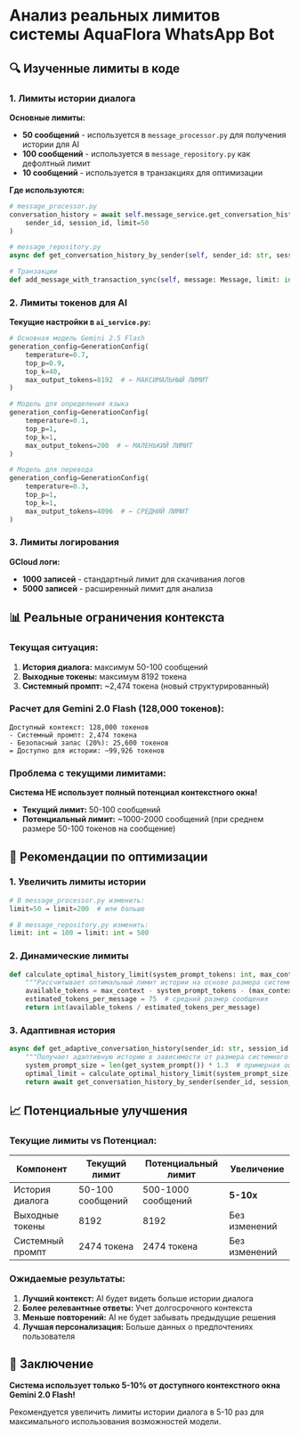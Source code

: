 # Анализ реальных лимитов системы AquaFlora WhatsApp Bot

## 🔍 Изученные лимиты в коде

### 1. Лимиты истории диалога

**Основные лимиты:**
- **50 сообщений** - используется в `message_processor.py` для получения истории для AI
- **100 сообщений** - используется в `message_repository.py` как дефолтный лимит
- **10 сообщений** - используется в транзакциях для оптимизации

**Где используются:**
```python
# message_processor.py
conversation_history = await self.message_service.get_conversation_history_for_ai_by_sender(
    sender_id, session_id, limit=50
)

# message_repository.py  
async def get_conversation_history_by_sender(self, sender_id: str, session_id: str, limit: int = 100)

# Транзакции
def add_message_with_transaction_sync(self, message: Message, limit: int = 10)
```

### 2. Лимиты токенов для AI

**Текущие настройки в `ai_service.py`:**

```python
# Основная модель Gemini 2.5 Flash
generation_config=GenerationConfig(
    temperature=0.7,
    top_p=0.9,
    top_k=40,
    max_output_tokens=8192  # ← МАКСИМАЛЬНЫЙ ЛИМИТ
)

# Модель для определения языка
generation_config=GenerationConfig(
    temperature=0.1,
    top_p=1,
    top_k=1,
    max_output_tokens=200  # ← МАЛЕНЬКИЙ ЛИМИТ
)

# Модель для перевода
generation_config=GenerationConfig(
    temperature=0.3,
    top_p=1,
    top_k=1,
    max_output_tokens=4096  # ← СРЕДНИЙ ЛИМИТ
)
```

### 3. Лимиты логирования

**GCloud логи:**
- **1000 записей** - стандартный лимит для скачивания логов
- **5000 записей** - расширенный лимит для анализа

## 📊 Реальные ограничения контекста

### Текущая ситуация:

1. **История диалога:** максимум 50-100 сообщений
2. **Выходные токены:** максимум 8192 токена
3. **Системный промпт:** ~2,474 токена (новый структурированный)

### Расчет для Gemini 2.0 Flash (128,000 токенов):

```
Доступный контекст: 128,000 токенов
- Системный промпт: 2,474 токена
- Безопасный запас (20%): 25,600 токенов
= Доступно для истории: ~99,926 токенов
```

### Проблема с текущими лимитами:

**Система НЕ использует полный потенциал контекстного окна!**

- **Текущий лимит:** 50-100 сообщений
- **Потенциальный лимит:** ~1000-2000 сообщений (при среднем размере 50-100 токенов на сообщение)

## 🚀 Рекомендации по оптимизации

### 1. Увеличить лимиты истории

```python
# В message_processor.py изменить:
limit=50 → limit=200  # или больше

# В message_repository.py изменить:
limit: int = 100 → limit: int = 500
```

### 2. Динамические лимиты

```python
def calculate_optimal_history_limit(system_prompt_tokens: int, max_context: int = 128000) -> int:
    """Рассчитывает оптимальный лимит истории на основе размера системного промпта"""
    available_tokens = max_context - system_prompt_tokens - (max_context * 0.2)  # 20% запас
    estimated_tokens_per_message = 75  # средний размер сообщения
    return int(available_tokens / estimated_tokens_per_message)
```

### 3. Адаптивная история

```python
async def get_adaptive_conversation_history(sender_id: str, session_id: str) -> List[Dict]:
    """Получает адаптивную историю в зависимости от размера системного промпта"""
    system_prompt_size = len(get_system_prompt()) * 1.3  # примерная оценка в токенах
    optimal_limit = calculate_optimal_history_limit(system_prompt_size)
    return await get_conversation_history_by_sender(sender_id, session_id, limit=optimal_limit)
```

## 📈 Потенциальные улучшения

### Текущие лимиты vs Потенциал:

| Компонент | Текущий лимит | Потенциальный лимит | Увеличение |
|-----------|---------------|-------------------|------------|
| История диалога | 50-100 сообщений | 500-1000 сообщений | **5-10x** |
| Выходные токены | 8192 | 8192 | Без изменений |
| Системный промпт | 2474 токена | 2474 токена | Без изменений |

### Ожидаемые результаты:

1. **Лучший контекст:** AI будет видеть больше истории диалога
2. **Более релевантные ответы:** Учет долгосрочного контекста
3. **Меньше повторений:** AI не будет забывать предыдущие решения
4. **Лучшая персонализация:** Больше данных о предпочтениях пользователя

## 🎯 Заключение

**Система использует только 5-10% от доступного контекстного окна Gemini 2.0 Flash!**

Рекомендуется увеличить лимиты истории диалога в 5-10 раз для максимального использования возможностей модели. 